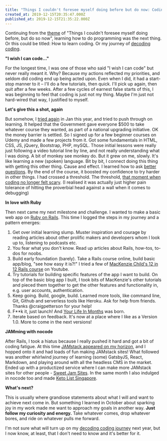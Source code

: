 ```yaml
---
title: "Things I couldn't foresee myself doing before but do now: Coding. Or how to learn coding."
created_at: 2019-12-15T20:35:47.000Z
published_at: 2019-12-15T21:35:22.000Z
---
```

Continuing from the [theme](https://200wordsaday.com/words/things-i-couldn-t-foresee-myself-doing-before-but-do-now-food-327355df394d46f27f) of "Things I couldn't foresee myself doing before, but do so now", learning how to do programming was the next thing. Or this could be titled: How to learn coding. Or my journey of [decoding coding](https://200wordsaday.com/@jasonleow/decoding-coding-135c32f17d2fdcb).

  

**"I wish I can code..."**

For the longest time, I was one of those who said "I wish I can code" but never really meant it. Why? Because my actions reflected my priorities, and seldom did coding end up being acted upon. Even when I did, it had a start-stop manner to it – I'll do a few tutorials, then quick. I'll pick up again, then quit after a few weeks. After a few cycles of earnest false starts of this, I was beginning to feel that coding is just not my thing. Maybe I'm just not hard-wired that way, I justified to myself. 

  

**Let's give this a shot, again**

But somehow, I [tried again](https://200wordsaday.com/words/decoding-coding-a-beginner-s-journey-into-learning-how-to-code-15625c2c7454d987a) in Jan this year, and tried to push through on learning. It helped that the Government gave everyone $500 to take whatever course they wanted, as part of a national upgrading initiative. OK the money barrier is settled. So I signed up for a few beginner courses on Udemy and made a few projects from it. Got some fundamentals in HTML, CSS, JS, jQuery, Bootstrap, PHP, mySQL. Those initial lessons were really just following a video tutorial line by line, and not really understanding what I was doing. A bit of monkey see monkey do. But it grew on me, slowly. It's like learning a new (spoken) language. Bit by bit, I connect doing this thing with getting this other thing. Cause and effect. I learned how to ask [better questions](https://200wordsaday.com/words/coding-is-knowing-how-to-ask-questions-well-67825c52bbddc6d56). By the end of the course, it boosted my confidence to try harder in other things. I had crossed a threshold. The threshold, [that moment when coding no longer felt scary](https://200wordsaday.com/words/that-moment-when-coding-no-longer-feels-scary-41135c3c58bb94b00). (I realised it was actually just higher pain tolerance of hitting the proverbial head against a wall when it comes to debugging)

  

**In love with Ruby**

Then next came my next milestone and challenge. I wanted to make a basic web app on [Ruby on Rails](https://200wordsaday.com/words/why-ruby-on-rails-266025d725d1193c53). This time I logged the steps in my journey and a pattern emerges:

  

1.  Get over initial learning slump. Muster inspiration and courage by reading articles about other prolific makers and developers whom I look up to, listening to podcasts etc.
2.  You fear what you don't know. Read up articles about Rails, how-tos, to-dos for noobs.
3.  Build early foundation (barely). Take a Rails course online, build basic app/blog, "see how easy it is?!" I tried a few of [MacKenzie Child's 12 in 12 Rails course](https://www.youtube.com/playlist?list=PL23ZvcdS3XPLNdRYB_QyomQsShx59tpc-) on Youtube.
4.  Try tutorials for building specific features of the app I want to build. On top of the basic blog app I built, I took bits of MacKenzie's other tutorials and pieced them together to get the other features and functionality in, e.g. user accounts, authentication. 
5.  Keep going. Build, google, build. Learned more tools, like command line, Git, Github and serverless tools like Heroku. Ask for help from friends. Thanks @craigpetterson for your help! 
6.  F\*\*k it, just launch! And [Your Life In Months](http://yourlifeinmonths.com/) was born.
7.  Iterate based on feedback. It's now at a place where I like as a Version 1.0. More to come in the next versions!

  

**JAMming with nocode** 

After Rails, I took a hiatus because I really pushed it hard and got a bit of coding fatigue. At this time [JAMstack appeared on my horizon](https://200wordsaday.com/words/jamming-up-on-jamstack-301475dbad96f2a8ff), and I hopped onto it and had loads of fun making JAMstack sites! What followed was another whirlwind journey of learning (some) GatsbyJS, React, Markdown, and playing around with all the headless CMS in the market. Ended up with a productized service where I can make more JAMstack sites for other people - [Sweet Jam Sites](http://sweetjamsites.com/). In the same month I also indulged in nocode too and made [Keto List Singapore](https://ketolistsingapore.com/).

  

**What's next?**

This is usually where grandiose statements about what I will and want to achieve next come in. But something I learned in October about sparking joy in my work made me want to approach my goals in another way. **Just follow my curiosity and energy.** Take whatever comes, drop whatever bores, and ride on whatever pulls me forward. 

  

I'm not sure what will turn up on my [decoding coding journey](https://200wordsaday.com/@jasonleow/decoding-coding-135c32f17d2fdcb) next year, but I now know, at least, that I don't need to know and it's better for it.
